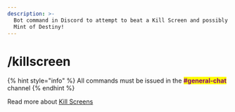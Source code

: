 ```yaml
---
description: >-
  Bot command in Discord to attempt to beat a Kill Screen and possibly win the
  Mint of Destiny!
---
```


# /killscreen

{% hint style="info" %}
All commands must be issued in the <mark style="color:purple;">**#general-chat**</mark> channel
{% endhint %}

Read more about [Kill Screens](../tokens/kill-screens.md)
